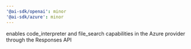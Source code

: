 ```yaml
---
'@ai-sdk/openai': minor
'@ai-sdk/azure': minor
---
```


enables code_interpreter and file_search capabilities in the Azure provider through the Responses API
